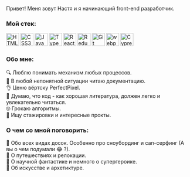 Привет! Меня зовут Настя и я начинающий front-end разработчик.

### Мой стек:

<a href="https://www.w3.org/TR/html5/" title="HTML5"><img src="https://github.com/get-icon/geticon/raw/master/icons/html-5.svg" alt="HTML5" width="35px" height="35px"></a>
<a href="https://www.w3.org/TR/CSS/" title="CSS3"><img src="https://github.com/get-icon/geticon/raw/master/icons/css-3.svg" alt="CSS3" width="35px" height="35px"></a>
<a href="https://developer.mozilla.org/en-US/docs/Web/JavaScript" title="JavaScript"><img src="https://github.com/get-icon/geticon/raw/master/icons/javascript.svg" alt="JavaScript" width="35px" height="35px"></a>
<a href="https://www.typescriptlang.org/" title="Typescript"><img src="https://github.com/get-icon/geticon/raw/master/icons/typescript-icon.svg" alt="Typescript" width="35px" height="35px"></a>
<a href="https://reactjs.org/" title="React"><img src="https://github.com/get-icon/geticon/raw/master/icons/react.svg" alt="React" width="35px" height="35px"></a>
<a href="https://redux.js.org/" title="Redux"><img src="https://github.com/get-icon/geticon/raw/master/icons/redux.svg" alt="Redux" width="35px" height="35px"></a>
<a href="https://git-scm.com/" title="Git"><img src="https://github.com/get-icon/geticon/raw/master/icons/git-icon.svg" alt="Git" width="35px" height="35px"></a>
<a href="https://webpack.js.org/" title="webpack"><img src="https://github.com/get-icon/geticon/raw/master/icons/webpack.svg" alt="webpack" width="35px" height="35px"></a>
<a href="https://www.cypress.io/" title="Cypress"><img src="https://github.com/get-icon/geticon/raw/master/icons/cypress.svg" alt="Cypress" width="35px" height="35px"></a>

### Обо мне:

:mag: Люблю понимать механизм любых процессов. <br />
:page_facing_up: В любой непонятной ситуации читаю документацию. <br />
:ok_hand: Ценю вёртску PerfectPixel. <br />
:closed_book: Думаю, что код - как хорошая литература, должен легко и увлекательно читаться. <br />
:nerd_face: Грокаю алгоритмы. <br />
:eyes: Ищу стажировки и интересные прокты. <br />

### О чем со мной поговорить:

:speech_balloon: Обо всех видах досок. Особенно про сноубординг и сап-серфинг (А вы о чем подумали :joy: ?). <br />
:speech_balloon: О путешествиях и релокации. <br />
:speech_balloon: О научной фантастике и немного о супергероике. <br />
:speech_balloon: Об искусстве и архетиктуре. <br />
